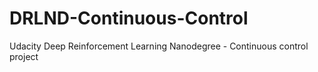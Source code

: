 # DRLND-Continuous-Control
Udacity Deep Reinforcement Learning Nanodegree - Continuous control project 
